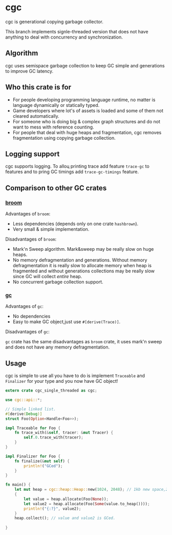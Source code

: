 # cgc 
cgc is generational copying garbage collector.

This branch implements signle-threaded version that does not have anything to deal with concurrency and synchronization.

## Algorithm

cgc uses semispace garbage collection to keep GC simple and generations to improve GC latency.

## Who this crate is for
- For people developing programming language runtime, no matter is language dynamically or statically typed.
- Game developers where lot's of assets is loaded and some of them not cleared automatically.
- For someone who is doing big & complex graph structures and do not want to mess with reference counting.
- For people that deal with huge heaps and fragmentation, cgc removes fragmentation using copying garbage collection.

## Logging support
cgc supports logging. To alloц printing trace add feature `trace-gc` to features and to pring GC timings
add `trace-gc-timings` feature.

## Comparison to other GC crates
### [broom](https://github.com/zesterer/broom)
Advantages of `broom`:
- Less dependencies (depends only on one crate `hashbrown`).
- Very small & simple implementation.


Disadvantages of `broom`:
- Mark'n Sweep algorithm. Mark&sweep may be really slow on huge heaps.
- No memory defragmentation and generations. Without memory defragmentation it is really slow to allocate memory when heap is fragmented
and without generations collections may be really slow since GC will collect *entire* heap.
- No concurrent garbage collection support.

### [gc](https://github.com/Manishearth/rust-gc)
Advantages of `gc`: 
- No dependencies
- Easy to make GC object,just use `#[derive(Trace)]`.


Disadvantages of `gc`: 


`gc` crate has the same disadvantages as `broom` crate, it uses mark'n sweep and does not have any memory defragmentation.
## Usage

cgc is simple to use all you have to do is implement `Traceable` and `Finalizer` for your type and you now have GC object!
```rust
extern crate cgc_single_threaded as cgc;

use cgc::api::*;

// Simple linked list.
#[derive(Debug)]
struct Foo(Option<Handle<Foo>>);

impl Traceable for Foo {
    fn trace_with(&self, tracer: &mut Tracer) {
        self.0.trace_with(tracer);
    }
}

impl Finalizer for Foo {
    fn finalize(&mut self) {
        println!("GCed");
    }
}

fn main() {
    let mut heap = cgc::heap::Heap::new(1024, 2048); // 1kb new space,2kb old space.
    {
        let value = heap.allocate(Foo(None));
        let value2 = heap.allocate(Foo(Some(value.to_heap())));
        println!("{:?}", value2);
    }
    heap.collect(); // value and value2 is GCed.
    
}
```